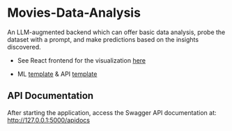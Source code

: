 # Movies-Data-Analysis
An LLM-augmented backend which can offer basic data analysis, probe the dataset with a prompt, and make predictions based on the insights discovered.

- See React frontend for the visualization [here](https://github.com/joshoti/Movies-Data-Visualization)

- ML [template](https://github.com/datalumina/datalumina-project-template) & API [template](https://github.com/miguelgrinberg/microblog/blob/main/tests.py)


## API Documentation
After starting the application, access the Swagger API documentation at: http://127.0.0.1:5000/apidocs